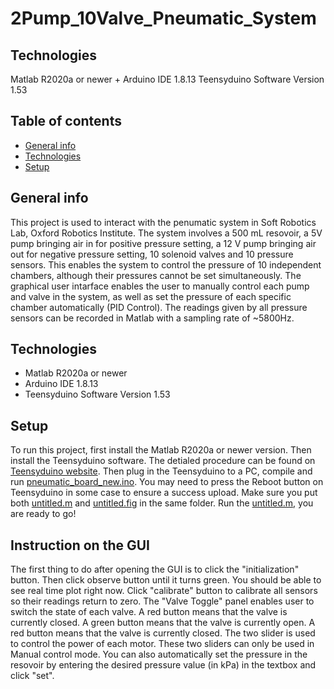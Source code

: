 # 2Pump_10Valve_Pneumatic_System
 
## Technologies
Matlab R2020a or newer +
Arduino IDE 1.8.13
Teensyduino Software Version 1.53


## Table of contents
* [General info](#general-info)
* [Technologies](#technologies)
* [Setup](#setup)

## General info
This project is used to interact with the penumatic system in Soft Robotics Lab, Oxford Robotics Institute. The system involves a 500 mL resovoir, a 5V pump bringing air in for positive pressure setting, a 12 V pump bringing air out for negative pressure setting, 10 solenoid valves and 10 pressure sensors. This enables the system to control the pressure of 10 independent chambers, although their pressures cannot be set simultaneously. The graphical user intarface enables the user to manually control each pump and valve in the system, as well as set the pressure of each specific chamber automatically (PID Control). The readings given by all pressure sensors can be recorded in Matlab with a sampling rate of ~5800Hz. 
	
## Technologies
* Matlab R2020a or newer
* Arduino IDE 1.8.13
* Teensyduino Software Version 1.53
	
## Setup
To run this project, first install the Matlab R2020a or newer version. Then install the Teensyduino software. The detialed procedure can be found on [Teensyduino website](https://www.pjrc.com/teensy/td_download.html).
Then plug in the Teensyduino to a PC, compile and run [pneumatic_board_new.ino](https://github.com/sihanwang-srl/2Pump_10Valve_Pneumatic_System/blob/main/pneumatic_board_new.ino). You may need to press the Reboot button on Teensyduino in some case to ensure a success upload.
Make sure you put both [untitled.m](https://github.com/sihanwang-srl/2Pump_10Valve_Pneumatic_System/blob/main/untitled.m) and [untitled.fig](https://github.com/sihanwang-srl/2Pump_10Valve_Pneumatic_System/blob/main/untitled.fig) in the same folder. Run the [untitled.m](https://github.com/sihanwang-srl/2Pump_10Valve_Pneumatic_System/blob/main/untitled.m), you are ready to go!

## Instruction on the GUI
The first thing to do after opening the GUI is to click the "initialization" button. Then click observe button until it turns green. You should be able to see real time plot right now. Click "calibrate" button to calibrate all sensors so their readings return to zero.
The "Valve Toggle" panel enables user to switch the state of each valve. A red button means that the valve is currently closed. A green button means that the valve is currently open. A red button means that the valve is currently closed. The two slider is used to control the power of each motor. These two sliders can only be used in Manual control mode. You can also automatically set the pressure in the resovoir by entering the desired pressure value (in kPa) in the textbox and click "set".

